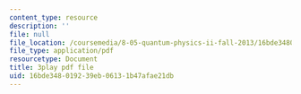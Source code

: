 ```yaml
---
content_type: resource
description: ''
file: null
file_location: /coursemedia/8-05-quantum-physics-ii-fall-2013/16bde348019239eb06131b47afae21db_r2NMWEsNcTs.pdf
file_type: application/pdf
resourcetype: Document
title: 3play pdf file
uid: 16bde348-0192-39eb-0613-1b47afae21db
---
```

